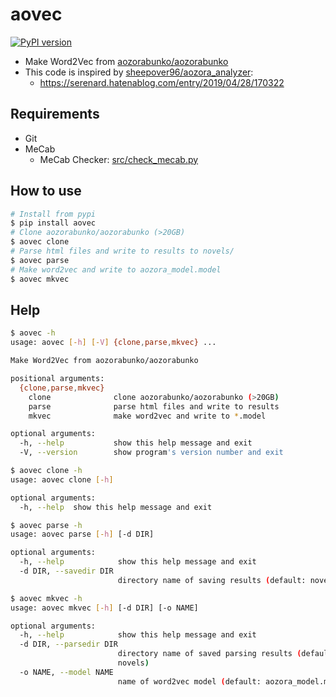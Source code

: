 # aovec

[![PyPI version](https://badge.fury.io/py/aovec.svg)](https://badge.fury.io/py/aovec)

- Make Word2Vec from [aozorabunko/aozorabunko](https://github.com/aozorabunko/aozorabunko)
- This code is inspired by [sheepover96/aozora_analyzer](https://github.com/sheepover96/aozora_analyzer):
  - <https://serenard.hatenablog.com/entry/2019/04/28/170322>

## Requirements

- Git
- MeCab
  - MeCab Checker: [src/check_mecab.py](https://github.com/eggplants/aovec/blob/master/src/check_mecab.py)


## How to use

```bash
# Install from pypi
$ pip install aovec
# Clone aozorabunko/aozorabunko (>20GB)
$ aovec clone
# Parse html files and write to results to novels/
$ aovec parse
# Make word2vec and write to aozora_model.model
$ aovec mkvec
```

## Help

```bash
$ aovec -h
usage: aovec [-h] [-V] {clone,parse,mkvec} ...

Make Word2Vec from aozorabunko/aozorabunko

positional arguments:
  {clone,parse,mkvec}
    clone              clone aozorabunko/aozorabunko (>20GB)
    parse              parse html files and write to results
    mkvec              make word2vec and write to *.model

optional arguments:
  -h, --help           show this help message and exit
  -V, --version        show program's version number and exit
```

```bash
$ aovec clone -h
usage: aovec clone [-h]

optional arguments:
  -h, --help  show this help message and exit
```

```bash
$ aovec parse -h
usage: aovec parse [-h] [-d DIR]

optional arguments:
  -h, --help            show this help message and exit
  -d DIR, --savedir DIR
                        directory name of saving results (default: novels)
```

```bash
$ aovec mkvec -h
usage: aovec mkvec [-h] [-d DIR] [-o NAME]

optional arguments:
  -h, --help            show this help message and exit
  -d DIR, --parsedir DIR
                        directory name of saved parsing results (default:
                        novels)
  -o NAME, --model NAME
                        name of word2vec model (default: aozora_model.model)
```
